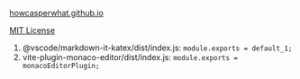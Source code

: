 [howcasperwhat.github.io](https://howcasperwhat.github.io)

[MIT License](./LICENSE)

<!-- Change Node Modules -->
1. @vscode/markdown-it-katex/dist/index.js: `module.exports = default_1;`
2. vite-plugin-monaco-editor/dist/index.js: `module.exports = monacoEditorPlugin;`